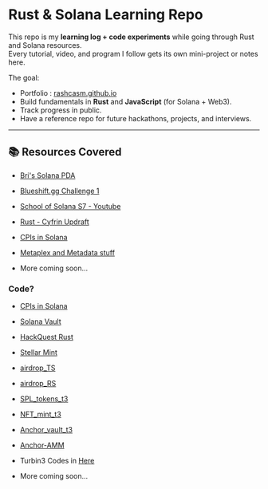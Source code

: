 # Rust & Solana Learning Repo  

This repo is my **learning log + code experiments** while going through Rust and Solana resources.  
Every tutorial, video, and program I follow gets its own mini-project or notes here.  

The goal:  
- Portfolio : [rashcasm.github.io](https://rashcasm.github.io)
- Build fundamentals in **Rust** and **JavaScript** (for Solana + Web3).  
- Track progress in public.  
- Have a reference repo for future hackathons, projects, and interviews.  

---

## 📚 Resources Covered  

- [Bri's Solana PDA](https://youtu.be/FpmcNpQf7aE?si=FXwvAy13rk4CLI8j)  
- [Blueshift.gg Challenge 1](https://learn.blueshift.gg/en/challenges/anchor-vault)  
- [School of Solana S7 - Youtube](https://www.youtube.com/playlist?list=PLzUrW5H8-hDfyd0xu7gc8ZMmzBg8k_dz2) 
- [Rust - Cyfrin Updraft](https://updraft.cyfrin.io/courses/rust-programming-basics)
- [CPIs in Solana](https://www.youtube.com/watch?v=wSRviwBG3zo&list=PLzUrW5H8-hDfyd0xu7gc8ZMmzBg8k_dz2&index=4)

- [Metaplex and Metadata stuff](https://developers.metaplex.com/token-metadata)

- More coming soon...  

### Code?
- [CPIs in Solana](https://github.com/rashcasm/cross-program-invo-solana)
- [Solana Vault](https://github.com/rashcasm/Solana_vault_v1)
- [HackQuest Rust](https://github.com/rashcasm/Hackq_rust)
- [Stellar Mint](https://github.com/rashcasm/nft_seq_min_stellar)
- [airdrop_TS](https://github.com/rashcasm/Q4_25_Builder_Rashmin/tree/main/airdrop)
- [airdrop_RS](https://github.com/rashcasm/Q4_25_Builder_Rashmin/tree/main/airdrop2)
- [SPL_tokens_t3](https://github.com/rashcasm/Q4_25_Builder_Rashmin/tree/main/solana-starter/ts/cluster1)
- [NFT_mint_t3](https://github.com/rashcasm/Q4_25_Builder_Rashmin/tree/main/solana-starter/ts/cluster1)
- [Anchor_vault_t3](https://github.com/rashcasm/Q4_25_Builder_Rashmin/tree/main/anchor-vault-starter-q4-25)
- [Anchor-AMM](https://github.com/rashcasm/anchor-amm)
- Turbin3 Codes in [Here](https://github.com/rashcasm/Q4_25_Builder_Rashmin)

- More coming soon...  



